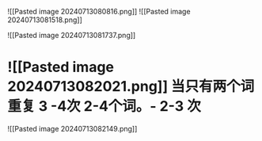 ![[Pasted image 20240713080816.png]]
![[Pasted image 20240713081518.png]]

![[Pasted image 20240713081737.png]]


![[Pasted image 20240713082021.png]]
 当只有两个词 重复 3 -4次
 2-4个词。- 2-3 次
 =
![[Pasted image 20240713082149.png]]






